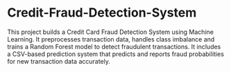 # Credit-Fraud-Detection-System
This project builds a Credit Card Fraud Detection System using Machine Learning. It preprocesses transaction data, handles class imbalance and trains a Random Forest model to detect fraudulent transactions. It includes a CSV-based prediction system that predicts and reports fraud probabilities for new transaction data accurately.
